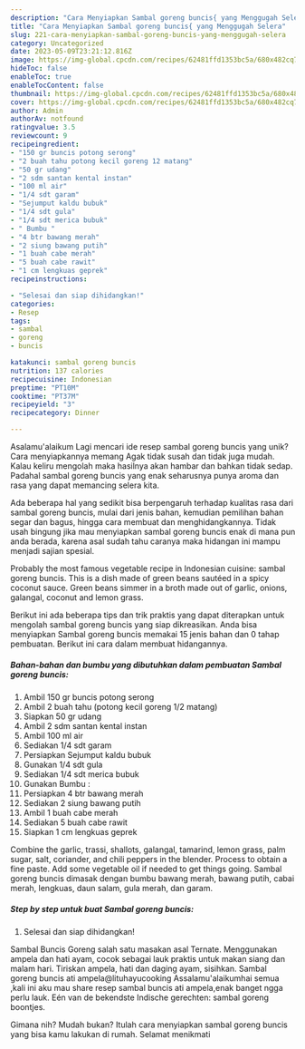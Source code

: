 ```yaml
---
description: "Cara Menyiapkan Sambal goreng buncis{ yang Menggugah Selera"
title: "Cara Menyiapkan Sambal goreng buncis{ yang Menggugah Selera"
slug: 221-cara-menyiapkan-sambal-goreng-buncis-yang-menggugah-selera
category: Uncategorized
date: 2023-05-09T23:21:12.816Z
image: https://img-global.cpcdn.com/recipes/62481ffd1353bc5a/680x482cq70/sambal-goreng-buncis-foto-resep-utama.jpg
hideToc: false
enableToc: true
enableTocContent: false
thumbnail: https://img-global.cpcdn.com/recipes/62481ffd1353bc5a/680x482cq70/sambal-goreng-buncis-foto-resep-utama.jpg
cover: https://img-global.cpcdn.com/recipes/62481ffd1353bc5a/680x482cq70/sambal-goreng-buncis-foto-resep-utama.jpg
author: Admin
authorAv: notfound
ratingvalue: 3.5
reviewcount: 9
recipeingredient:
- "150 gr buncis potong serong"
- "2 buah tahu potong kecil goreng 12 matang"
- "50 gr udang"
- "2 sdm santan kental instan"
- "100 ml air"
- "1/4 sdt garam"
- "Sejumput kaldu bubuk"
- "1/4 sdt gula"
- "1/4 sdt merica bubuk"
- " Bumbu "
- "4 btr bawang merah"
- "2 siung bawang putih"
- "1 buah cabe merah"
- "5 buah cabe rawit"
- "1 cm lengkuas geprek"
recipeinstructions:

- "Selesai dan siap dihidangkan!"
categories:
- Resep
tags:
- sambal
- goreng
- buncis

katakunci: sambal goreng buncis 
nutrition: 137 calories
recipecuisine: Indonesian
preptime: "PT10M"
cooktime: "PT37M"
recipeyield: "3"
recipecategory: Dinner

---
```



Asalamu'alaikum Lagi mencari ide resep sambal goreng buncis yang unik? Cara menyiapkannya memang Agak tidak susah dan tidak juga mudah. Kalau keliru mengolah maka hasilnya akan hambar dan bahkan tidak sedap. Padahal sambal goreng buncis yang enak seharusnya punya aroma dan rasa yang dapat memancing selera kita.


Ada beberapa hal yang sedikit bisa berpengaruh terhadap kualitas rasa dari sambal goreng buncis, mulai dari jenis bahan, kemudian pemilihan bahan segar dan bagus, hingga cara membuat dan menghidangkannya. Tidak usah bingung jika mau menyiapkan sambal goreng buncis enak di mana pun anda berada, karena asal sudah tahu caranya maka hidangan ini mampu menjadi sajian spesial.

Probably the most famous vegetable recipe in Indonesian cuisine: sambal goreng buncis. This is a dish made of green beans sautéed in a spicy coconut sauce. Green beans simmer in a broth made out of garlic, onions, galangal, coconut and lemon grass.


Berikut ini ada beberapa tips dan trik praktis yang dapat diterapkan untuk mengolah sambal goreng buncis yang siap dikreasikan. Anda bisa menyiapkan Sambal goreng buncis memakai 15 jenis bahan dan 0 tahap pembuatan. Berikut ini cara dalam membuat hidangannya.

<!--inarticleads1-->

##### Bahan-bahan dan bumbu yang dibutuhkan dalam pembuatan Sambal goreng buncis:

1. Ambil 150 gr buncis potong serong
1. Ambil 2 buah tahu (potong kecil goreng 1/2 matang)
1. Siapkan 50 gr udang
1. Ambil 2 sdm santan kental instan
1. Ambil 100 ml air
1. Sediakan 1/4 sdt garam
1. Persiapkan Sejumput kaldu bubuk
1. Gunakan 1/4 sdt gula
1. Sediakan 1/4 sdt merica bubuk
1. Gunakan  Bumbu :
1. Persiapkan 4 btr bawang merah
1. Sediakan 2 siung bawang putih
1. Ambil 1 buah cabe merah
1. Sediakan 5 buah cabe rawit
1. Siapkan 1 cm lengkuas geprek


Combine the garlic, trassi, shallots, galangal, tamarind, lemon grass, palm sugar, salt, coriander, and chili peppers in the blender. Process to obtain a fine paste. Add some vegetable oil if needed to get things going. Sambal goreng buncis dimasak dengan bumbu bawang merah, bawang putih, cabai merah, lengkuas, daun salam, gula merah, dan garam. 

<!--inarticleads2-->

##### Step by step untuk buat Sambal goreng buncis:


1. Selesai dan siap dihidangkan!

Sambal Buncis Goreng salah satu masakan asal Ternate. Menggunakan ampela dan hati ayam, cocok sebagai lauk praktis untuk makan siang dan malam hari. Tiriskan ampela, hati dan daging ayam, sisihkan. Sambal goreng buncis ati ampela@lituhayucooking Assalamu&#39;alaikumhai semua ,kali ini aku mau share resep sambal buncis ati ampela,enak banget ngga perlu lauk. Eén van de bekendste Indische gerechten: sambal goreng boontjes. 

Gimana nih? Mudah bukan? Itulah cara menyiapkan sambal goreng buncis yang bisa kamu lakukan di rumah. Selamat menikmati
